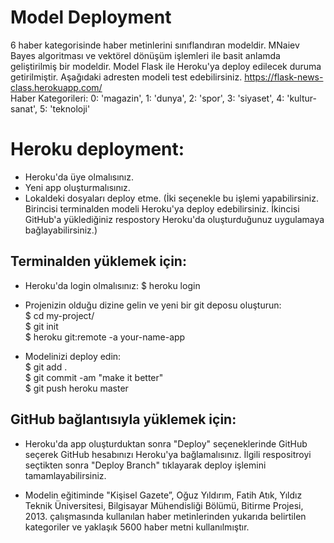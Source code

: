 # Model Deployment
6 haber kategorisinde haber metinlerini sınıflandıran modeldir. MNaiev Bayes algoritması ve vektörel dönüşüm işlemleri ile basit anlamda geliştirilmiş bir modeldir. Model Flask ile Heroku'ya deploy edilecek duruma getirilmiştir. Aşağıdaki adresten modeli test edebilirsiniz. https://flask-news-class.herokuapp.com/
</br>
Haber Kategorileri:
0: 'magazin', 1: 'dunya', 2: 'spor', 3: 'siyaset', 4: 'kultur-sanat', 5: 'teknoloji'



# Heroku deployment:
- Heroku'da üye olmalısınız.
- Yeni app oluşturmalısınız.
- Lokaldeki dosyaları deploy etme. (İki seçenekle bu işlemi yapabilirsiniz. Birincisi terminalden modeli Heroku'ya deploy edebilirsiniz. İkincisi GitHub'a yüklediğiniz respostory Heroku'da oluşturduğunuz uygulamaya bağlayabilirsiniz.)

## Terminalden yüklemek için:

- Heroku'da login olmalısınız:
$ heroku login

- Projenizin olduğu dizine gelin ve yeni bir git deposu oluşturun: </br>
$ cd my-project/</br>
$ git init</br>
$ heroku git:remote -a your-name-app</br>

- Modelinizi deploy edin: </br>
$ git add .</br>
$ git commit -am "make it better"</br>
$ git push heroku master

## GitHub bağlantısıyla yüklemek için:

- Heroku'da app oluşturduktan sonra "Deploy" seçeneklerinde GitHub seçerek GitHub hesabınızı Heroku'ya bağlamalısınız. İlgili respositroyi seçtikten sonra "Deploy Branch" tıklayarak deploy işlemini tamamlayabilirsiniz.

- Modelin eğitiminde "Kişisel Gazete”, Oğuz Yıldırım, Fatih Atık, Yıldız Teknik Üniversitesi, Bilgisayar Mühendisliği Bölümü, Bitirme Projesi, 2013. çalışmasında kullanılan haber metinlerinden yukarıda belirtilen kategoriler ve yaklaşık 5600 haber metni kullanılmıştır.

